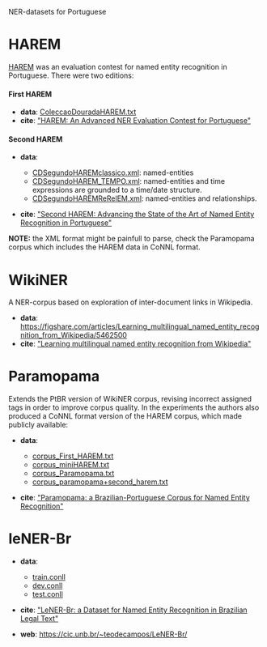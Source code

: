 NER-datasets for Portuguese


# HAREM

[HAREM](https://www.linguateca.pt/HAREM/) was an evaluation contest for named entity recognition in Portuguese. There were two editions:

#### First HAREM

- **data**: [ColeccaoDouradaHAREM.txt](ColeccaoDouradaHAREM.txt)
- **cite**: ["HAREM: An Advanced NER Evaluation Contest for Portuguese"](SantosSecoCardosoVilelaLREC2006.pdf)

#### Second HAREM

- **data**:

  -  [CDSegundoHAREMclassico.xml](CDSegundoHAREMclassico.xml): named-entities
  - [CDSegundoHAREM_TEMPO.xml](CDSegundoHAREM_TEMPO.xml): named-entities and time expressions are grounded to a time/date structure.
  - [CDSegundoHAREMReRelEM.xml](CDSegundoHAREMReRelEM.xml): named-entities and relationships.


- **cite**: ["Second HAREM: Advancing the State of the Art of Named Entity Recognition in Portuguese"](FreitasetalLREC2010.pdf)


**NOTE:** the XML format might be painfull to parse, check the Paramopama corpus which includes
the HAREM data in CoNNL format.



WikiNER
=======
A NER-corpus based on exploration of inter-document links in Wikipedia.

- **data**: https://figshare.com/articles/Learning_multilingual_named_entity_recognition_from_Wikipedia/5462500
- **cite**: ["Learning multilingual named entity recognition from Wikipedia"](https://www.sciencedirect.com/science/article/pii/S0004370212000276)


Paramopama
==========
Extends the PtBR version of WikiNER corpus, revising incorrect assigned tags in order to improve corpus quality. In the experiments the authors also produced a CoNNL format version of the HAREM corpus, which made publicly available:

- **data**:

  - [corpus_First_HAREM.txt](corpus_First_HAREM.txt)
  - [corpus_miniHAREM.txt](corpus_miniHAREM.txt)
  - [corpus_Paramopama.txt](corpus_Paramopama.txt)  
  - [corpus_paramopama+second_harem.txt](corpus_paramopama+second_harem.txt)


- **cite**: ["Paramopama: a Brazilian-Portuguese Corpus for Named Entity Recognition"](Paramopama.pdf)



leNER-Br
========

- **data**:
  - [train.conll](train.conll)
  - [dev.conll](dev.conll)  
  - [test.conll](test.conll)


- **cite**: ["LeNER-Br: a Dataset for Named Entity Recognition in Brazilian Legal Text"](luz_etal_propor2018.pdf)
- **web**: https://cic.unb.br/~teodecampos/LeNER-Br/


